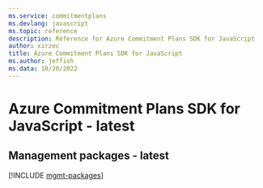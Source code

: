 ```yaml
---
ms.service: commitmentplans
ms.devlang: javascript
ms.topic: reference
description: Reference for Azure Commitment Plans SDK for JavaScript
author: xirzec
title: Azure Commitment Plans SDK for JavaScript
ms.author: jeffish
ms.data: 10/20/2022
---
```

# Azure Commitment Plans SDK for JavaScript - latest

## Management packages - latest
[!INCLUDE [mgmt-packages](commitment-plans-mgmt-index.md)]